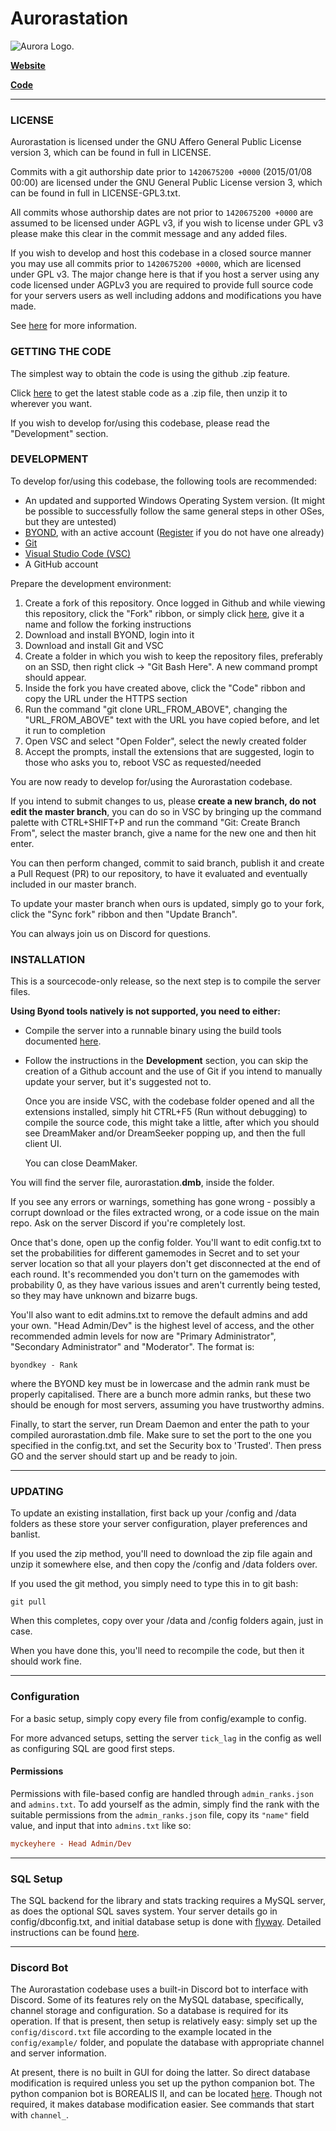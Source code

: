 # Aurorastation
![Aurora Logo.](https://wiki.aurorastation.org/images/6/6b/Main_page_banner1.png)

**[Website](https://aurorastation.org/)**

**[Code](https://github.com/Aurorastation/Aurora.3)**

---

### LICENSE
Aurorastation is licensed under the GNU Affero General Public License version 3, which can be found in full in LICENSE.

Commits with a git authorship date prior to `1420675200 +0000` (2015/01/08 00:00) are licensed under the GNU General Public License version 3, which can be found in full in LICENSE-GPL3.txt.

All commits whose authorship dates are not prior to `1420675200 +0000` are assumed to be licensed under AGPL v3, if you wish to license under GPL v3 please make this clear in the commit message and any added files.

If you wish to develop and host this codebase in a closed source manner you may use all commits prior to `1420675200 +0000`, which are licensed under GPL v3.  The major change here is that if you host a server using any code licensed under AGPLv3 you are required to provide full source code for your servers users as well including addons and modifications you have made.

See [here](https://www.gnu.org/licenses/why-affero-gpl.html) for more information.

### GETTING THE CODE
The simplest way to obtain the code is using the github .zip feature.

Click [here](https://github.com/Aurorastation/Aurora.3/archive/master.zip) to get the latest stable code as a .zip file, then unzip it to wherever you want.

If you wish to develop for/using this codebase, please read the "Development" section.

### DEVELOPMENT
To develop for/using this codebase, the following tools are recommended:

- An updated and supported Windows Operating System version. (It might be possible to successfully follow the same general steps in other OSes, but they are untested)
- [BYOND](https://www.byond.com/download/), with an active account ([Register](https://secure.byond.com/Join) if you do not have one already)
- [Git](https://git-scm.com/downloads)
- [Visual Studio Code (VSC)](https://code.visualstudio.com/download)
- A GitHub account

Prepare the development environment:

1. Create a fork of this repository. Once logged in Github and while viewing this repository, click the "Fork" ribbon, or simply click [here](https://github.com/Aurorastation/Aurora.3/fork), give it a name and follow the forking instructions
1. Download and install BYOND, login into it
1. Download and install Git and VSC
1. Create a folder in which you wish to keep the repository files, preferably on an SSD, then right click -> "Git Bash Here". A new command prompt should appear.
1. Inside the fork you have created above, click the "Code" ribbon and copy the URL under the HTTPS section
1. Run the command "git clone URL_FROM_ABOVE", changing the "URL_FROM_ABOVE" text with the URL you have copied before, and let it run to completion
1. Open VSC and select "Open Folder", select the newly created folder
1. Accept the prompts, install the extensions that are suggested, login to those who asks you to, reboot VSC as requested/needed

You are now ready to develop for/using the Aurorastation codebase.

If you intend to submit changes to us, please **create a new branch, do not edit the master branch**, you can do so in VSC by bringing up the command palette with CTRL+SHIFT+P and run the command "Git: Create Branch From", select the master branch, give a name for the new one and then hit enter.

You can then perform changed, commit to said branch, publish it and create a Pull Request (PR) to our repository, to have it evaluated and eventually included in our master branch.

To update your master branch when ours is updated, simply go to your fork, click the "Sync fork" ribbon and then "Update Branch".

You can always join us on Discord for questions.

### INSTALLATION

This is a sourcecode-only release, so the next step is to compile the server files.

**Using Byond tools natively is not supported, you need to either:**

- Compile the server into a runnable binary using the build tools documented [here](tools/build/README.md).

- Follow the instructions in the **Development** section, you can skip the creation of a Github account and the use of Git if you intend to manually update your server, but it's suggested not to.

  Once you are inside VSC, with the codebase folder opened and all the extensions installed, simply hit CTRL+F5 (Run without debugging) to compile the source code, this might take a little, after which you should see DreamMaker and/or DreamSeeker popping up, and then the full client UI.

  You can close DeamMaker.

You will find the server file, aurorastation.**dmb**, inside the folder.

If you see any errors or warnings, something has gone wrong - possibly a corrupt download or the files extracted wrong, or a code issue on the main repo. Ask on the server Discord if you're completely lost.

Once that's done, open up the config folder.  You'll want to edit config.txt to set the probabilities for different gamemodes in Secret and to set your server location so that all your players don't get disconnected at the end of each round.  It's recommended you don't turn on the gamemodes with probability 0, as they have various issues and aren't currently being tested, so they may have unknown and bizarre bugs.

You'll also want to edit admins.txt to remove the default admins and add your own.  "Head Admin/Dev" is the highest level of access, and the other recommended admin levels for now are "Primary Administrator", "Secondary Administrator" and "Moderator".  The format is:

    byondkey - Rank

where the BYOND key must be in lowercase and the admin rank must be properly capitalised.  There are a bunch more admin ranks, but these two should be enough for most servers, assuming you have trustworthy admins.

Finally, to start the server, run Dream Daemon and enter the path to your compiled aurorastation.dmb file.  Make sure to set the port to the one you  specified in the config.txt, and set the Security box to 'Trusted'.  Then press GO and the server should start up and be ready to join.

---

### UPDATING

To update an existing installation, first back up your /config and /data folders
as these store your server configuration, player preferences and banlist.

If you used the zip method, you'll need to download the zip file again and unzip it somewhere else, and then copy the /config and /data folders over.

If you used the git method, you simply need to type this in to git bash:

    git pull

When this completes, copy over your /data and /config folders again, just in case.

When you have done this, you'll need to recompile the code, but then it should work fine.

---

### Configuration

For a basic setup, simply copy every file from config/example to config.

For more advanced setups, setting the server `tick_lag` in the config as well as configuring SQL are good first steps.


#### Permissions

Permissions with file-based config are handled through `admin_ranks.json`
and `admins.txt`. To add yourself as the admin, simply find the rank with
the suitable permissions from the `admin_ranks.json` file, copy its `"name"`
field value, and input that into `admins.txt` like so:

```cfg
myckeyhere - Head Admin/Dev
```

---

### SQL Setup

The SQL backend for the library and stats tracking requires a MySQL server, as does the optional SQL saves system. Your server details go in config/dbconfig.txt, and initial database setup is done with [flyway](https://flywaydb.org/). Detailed instructions can be found [here](https://github.com/Aurorastation/Aurora.3/tree/master/SQL).

---

### Discord Bot

The Aurorastation codebase uses a built-in Discord bot to interface with Discord. Some of its features rely on the MySQL database, specifically, channel storage and configuration. So a database is required for its operation. If that is present, then setup is relatively easy: simply set up the `config/discord.txt` file according to the example located in the `config/example/` folder, and populate the database with appropriate channel and server information.

At present, there is no built in GUI for doing the latter. So direct database modification is required unless you set up the python companion bot. The python companion bot is BOREALIS II, and can be located [here](https://github.com/Aurorastation/BOREALISbot2). Though not required, it makes database modification easier. See commands that start with `channel_`.
